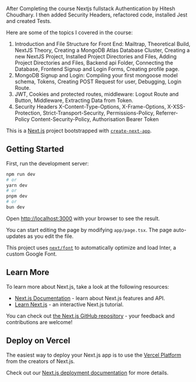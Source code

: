After Completing the course Nextjs fullstack Authentication by Hitesh Choudhary. 
I then added Security Headers, refactored code, installed Jest and created Tests.

Here are some of the topics I covered in the course: 
1. Introduction and File Structure for Front End:
Mailtrap,
Theoretical Build,
NextJS Theory,
Creating a MongoDB Atlas Database Cluster,
Creating a new NextJS Project,
Installed Project Directories and Files,
Adding Project Directories and Files,
Backend api Folder,
Connecting the Database,
Frontend Signup and Login Forms,
Creating profile page.
2. MongoDB Signup and Login:
Compiling your first mongoose model schema,
Tokens,
Creating POST Request for user,
Debugging,
Login Route.
3. JWT, Cookies and protected routes, middleware:
Logout Route and Button,
Middleware,
Extracting Data from Token.
4. Security Headers
X-Content-Type-Options, 
X-Frame-Options, 
X-XSS-Protection, 
Strict-Transport-Security, 
Permissions-Policy, 
Referrer-Policy
Content-Security-Policy,
Authorisation 
Bearer Token

This is a [Next.js](https://nextjs.org/) project bootstrapped with [`create-next-app`](https://github.com/vercel/next.js/tree/canary/packages/create-next-app).

## Getting Started

First, run the development server:

```bash
npm run dev
# or
yarn dev
# or
pnpm dev
# or
bun dev
```

Open [http://localhost:3000](http://localhost:3000) with your browser to see the result.

You can start editing the page by modifying `app/page.tsx`. The page auto-updates as you edit the file.

This project uses [`next/font`](https://nextjs.org/docs/basic-features/font-optimization) to automatically optimize and load Inter, a custom Google Font.

## Learn More

To learn more about Next.js, take a look at the following resources:

- [Next.js Documentation](https://nextjs.org/docs) - learn about Next.js features and API.
- [Learn Next.js](https://nextjs.org/learn) - an interactive Next.js tutorial.

You can check out [the Next.js GitHub repository](https://github.com/vercel/next.js/) - your feedback and contributions are welcome!

## Deploy on Vercel

The easiest way to deploy your Next.js app is to use the [Vercel Platform](https://vercel.com/new?utm_medium=default-template&filter=next.js&utm_source=create-next-app&utm_campaign=create-next-app-readme) from the creators of Next.js.

Check out our [Next.js deployment documentation](https://nextjs.org/docs/deployment) for more details.
